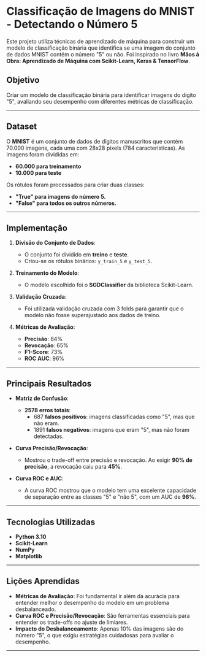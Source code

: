 # Classificação de Imagens do MNIST - Detectando o Número 5

Este projeto utiliza técnicas de aprendizado de máquina para construir um modelo de classificação binária que identifica se uma imagem do conjunto de dados MNIST contém o número "5" ou não. Foi inspirado no livro **Mãos à Obra: Aprendizado de Máquina com Scikit-Learn, Keras & TensorFlow**.

## Objetivo

Criar um modelo de classificação binária para identificar imagens do dígito "5", avaliando seu desempenho com diferentes métricas de classificação.

---

## Dataset

O **MNIST** é um conjunto de dados de dígitos manuscritos que contém 70.000 imagens, cada uma com 28x28 pixels (784 características). As imagens foram divididas em:
- **60.000 para treinamento**
- **10.000 para teste**

Os rótulos foram processados para criar duas classes:
- **"True" para imagens do número 5.**
- **"False" para todos os outros números.**

---

## Implementação

1. **Divisão do Conjunto de Dados**:
   - O conjunto foi dividido em **treino** e **teste**.
   - Criou-se os rótulos binários: `y_train_5` e `y_test_5`.

2. **Treinamento do Modelo**:
   - O modelo escolhido foi o **SGDClassifier** da biblioteca Scikit-Learn.

3. **Validação Cruzada**:
   - Foi utilizada validação cruzada com 3 folds para garantir que o modelo não fosse superajustado aos dados de treino.

4. **Métricas de Avaliação**:
   - **Precisão**: 84%
   - **Revocação**: 65%
   - **F1-Score**: 73%
   - **ROC AUC**: 96%

---

## Principais Resultados

- **Matriz de Confusão**:
    - **2578 erros totais**:
      - 687 **falsos positivos**: imagens classificadas como "5", mas que não eram.
      - 1891 **falsos negativos**: imagens que eram "5", mas não foram detectadas.

- **Curva Precisão/Revocação**:
    - Mostrou o trade-off entre precisão e revocação. Ao exigir **90% de precisão**, a revocação caiu para **45%**.

- **Curva ROC e AUC**:
    - A curva ROC mostrou que o modelo tem uma excelente capacidade de separação entre as classes "5" e "não 5", com um AUC de **96%**.

---

## Tecnologias Utilizadas

- **Python 3.10**
- **Scikit-Learn**
- **NumPy**
- **Matplotlib**

---

## Lições Aprendidas

- **Métricas de Avaliação**: Foi fundamental ir além da acurácia para entender melhor o desempenho do modelo em um problema desbalanceado.
- **Curva ROC e Precisão/Revocação**: São ferramentas essenciais para entender os trade-offs no ajuste de limiares.
- **Impacto do Desbalanceamento**: Apenas 10% das imagens são do número "5", o que exigiu estratégias cuidadosas para avaliar o desempenho.

---

